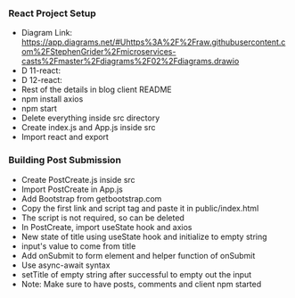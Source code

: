### React Project Setup
* Diagram Link: https://app.diagrams.net/#Uhttps%3A%2F%2Fraw.githubusercontent.com%2FStephenGrider%2Fmicroservices-casts%2Fmaster%2Fdiagrams%2F02%2Fdiagrams.drawio
* D 11-react:
* D 12-react:
* Rest of the details in blog client README 
* npm install axios
* npm start
* Delete everything inside src directory
* Create index.js and App.js inside src
* Import react and export 

### Building Post Submission
* Create PostCreate.js inside src
* Import PostCreate in App.js
* Add Bootstrap from getbootstrap.com
* Copy the first link and script tag and paste it in public/index.html
* The script is not required, so can be deleted
* In PostCreate, import useState hook and axios
* New state of title using useState hook and initialize to empty string
* input's value to come from title
* Add onSubmit to form element and helper function of onSubmit
* Use async-await syntax
* setTitle of empty string after successful to empty out the input
* Note: Make sure to have posts, comments and client npm started
